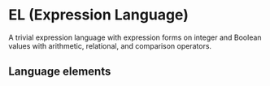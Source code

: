 # EL (Expression Language)
A trivial expression language with expression forms on integer and Boolean values with arithmetic, relational, and comparison operators.
## Language elements
